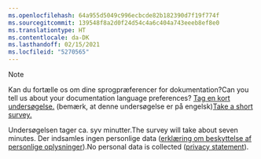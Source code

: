 ```yaml
---
ms.openlocfilehash: 64a955d5049c996ecbcde82b182390d7f19f774f
ms.sourcegitcommit: 139548f8a2d0f24d54c4a6c404a743eeeb8ef8e0
ms.translationtype: HT
ms.contentlocale: da-DK
ms.lasthandoff: 02/15/2021
ms.locfileid: "5270565"
---
```

> [!NOTE]
><span data-ttu-id="1b3b7-101">Kan du fortælle os om dine sprogpræferencer for dokumentation?</span><span class="sxs-lookup"><span data-stu-id="1b3b7-101">Can you tell us about your documentation language preferences?</span></span> <span data-ttu-id="1b3b7-102">[Tag en kort undersøgelse.](https://aka.ms/BAG_Docs_Language_Survey) (bemærk, at denne undersøgelse er på engelsk)</span><span class="sxs-lookup"><span data-stu-id="1b3b7-102">[Take a short survey.](https://aka.ms/BAG_Docs_Language_Survey)</span></span>
>
><span data-ttu-id="1b3b7-103">Undersøgelsen tager ca. syv minutter.</span><span class="sxs-lookup"><span data-stu-id="1b3b7-103">The survey will take about seven minutes.</span></span> <span data-ttu-id="1b3b7-104">Der indsamles ingen personlige data ([erklæring om beskyttelse af personlige oplysninger](https://go.microsoft.com/fwlink/?LinkId=521839)).</span><span class="sxs-lookup"><span data-stu-id="1b3b7-104">No personal data is collected ([privacy statement](https://go.microsoft.com/fwlink/?LinkId=521839)).</span></span>
